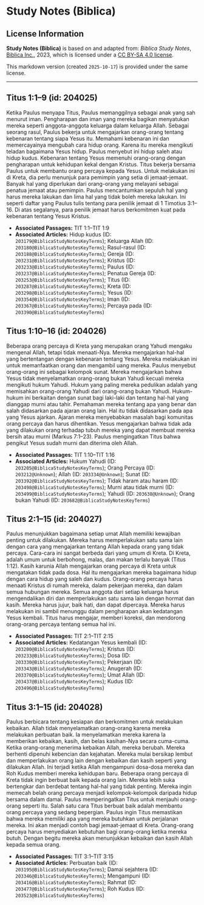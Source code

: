 # Study Notes (Biblica)

## License Information

**Study Notes (Biblica)** is based on and adapted from: _Biblica Study Notes_, [Biblica Inc.](https://www.biblica.com/), 2023, which is licensed under a [CC BY-SA 4.0 license](https://creativecommons.org/licenses/by-sa/4.0/legalcode.en).

This markdown version (created `2025-10-17`) is provided under the same license.



--------------------------------

## Titus 1:1–9 (id: 204025)

Ketika Paulus menyapa Titus, Paulus memanggilnya sebagai anak yang sah menurut iman. Pengharapan dan iman yang mereka bagikan menyatukan mereka seperti anggota\-anggota keluarga dalam keluarga Allah. Sebagai seorang rasul, Paulus bekerja untuk mengajarkan orang\-orang tentang kebenaran tentang siapa Yesus itu. Memahami kebenaran ini dan memercayainya mengubah cara hidup orang. Karena itu mereka mengikuti teladan bagaimana Yesus hidup. Paulus menyebut ini hidup saleh atau hidup kudus. Kebenaran tentang Yesus memenuhi orang\-orang dengan pengharapan untuk kehidupan kekal dengan Kristus. Titus bekerja bersama Paulus untuk membantu orang percaya kepada Yesus. Untuk melakukan ini di Kreta, dia perlu menunjuk para pemimpin yang setia di jemaat\-jemaat. Banyak hal yang diperlukan dari orang\-orang yang melayani sebagai penatua jemaat atau pemimpin. Paulus mencantumkan sepuluh hal yang harus mereka lakukan dan lima hal yang tidak boleh mereka lakukan. Ini seperti daftar yang Paulus tulis tentang para penilik jemaat di 1 Timotius 3:1–16\. Di atas segalanya, para penilik jemaat harus berkomitmen kuat pada kebenaran tentang Yesus Kristus.

* **Associated Passages:** TIT 1:1–TIT 1:9
* **Associated Articles:** Hidup kudus (ID: `203179@BiblicaStudyNotesKeyTerms`); Keluarga Allah (ID: `203180@BiblicaStudyNotesKeyTerms`); Rasul-rasul (ID: `203188@BiblicaStudyNotesKeyTerms`); Gereja (ID: `203231@BiblicaStudyNotesKeyTerms`); Kristus (ID: `203233@BiblicaStudyNotesKeyTerms`); Paulus (ID: `203237@BiblicaStudyNotesKeyTerms`); Penatua Gereja (ID: `203253@BiblicaStudyNotesKeyTerms`); Titus (ID: `203287@BiblicaStudyNotesKeyTerms`); Kreta (ID: `203298@BiblicaStudyNotesKeyTerms`); Yesus (ID: `203354@BiblicaStudyNotesKeyTerms`); Iman (ID: `203367@BiblicaStudyNotesKeyTerms`); Percaya pada (ID: `203390@BiblicaStudyNotesKeyTerms`)

## Titus 1:10–16 (id: 204026)

Beberapa orang percaya di Kreta yang merupakan orang Yahudi mengaku mengenal Allah, tetapi tidak menaati\-Nya. Mereka mengajarkan hal\-hal yang bertentangan dengan kebenaran tentang Yesus. Mereka melakukan ini untuk memanfaatkan orang dan mengambil uang mereka. Paulus menyebut orang\-orang ini sebagai kelompok sunat. Mereka mengajarkan bahwa Yesus tidak menyelamatkan orang\-orang bukan Yahudi kecuali mereka mengikuti hukum Yahudi. Hukum yang paling mereka pedulikan adalah yang memisahkan orang\-orang Yahudi dari orang\-orang bukan Yahudi. Hukum\-hukum ini berkaitan dengan sunat bagi laki\-laki dan tentang hal\-hal yang dianggap murni atau tahir. Pemahaman mereka tentang apa yang benar dan salah didasarkan pada ajaran orang lain. Hal itu tidak didasarkan pada apa yang Yesus ajarkan. Ajaran mereka menyebabkan masalah bagi komunitas orang percaya dan harus dihentikan. Yesus mengajarkan bahwa tidak ada yang dilakukan orang terhadap tubuh mereka yang dapat membuat mereka bersih atau murni (Markus 7:1–23\). Paulus mengingatkan Titus bahwa pengikut Yesus sudah murni dan diterima oleh Allah.

* **Associated Passages:** TIT 1:10–TIT 1:16
* **Associated Articles:** Hukum Yahudi (ID: `203205@BiblicaStudyNotesKeyTerms`); Orang Percaya (ID: `203212@Unknown`); Allah (ID: `203334@Unknown`); Sunat (ID: `203392@BiblicaStudyNotesKeyTerms`); Tidak haram atau haram (ID: `203498@BiblicaStudyNotesKeyTerms`); Murni atau tidak murni (ID: `203499@BiblicaStudyNotesKeyTerms`); Yahudi (ID: `203638@Unknown`); Orang bukan Yahudi (ID: `203682@BiblicaStudyNotesKeyTerms`)

## Titus 2:1–15 (id: 204027)

Paulus menunjukkan bagaimana setiap umat Allah memiliki kewajiban penting untuk dilakukan. Mereka harus memperlakukan satu sama lain dengan cara yang mengajarkan tentang Allah kepada orang yang tidak percaya. Cara\-cara ini sangat berbeda dari yang umum di Kreta. Di Kreta, adalah umum untuk berbohong, malas, dan makan terlalu banyak (Titus 1:12\). Kasih karunia Allah mengajarkan orang percaya di Kreta untuk mengatakan tidak pada dosa. Hal itu mengajarkan mereka bagaimana hidup dengan cara hidup yang saleh dan kudus. Orang\-orang percaya harus menaati Kristus di rumah mereka, dalam pekerjaan mereka, dan dalam semua hubungan mereka. Semua anggota dari setiap keluarga harus mengendalikan diri dan memperlakukan satu sama lain dengan hormat dan kasih. Mereka harus jujur, baik hati, dan dapat dipercaya. Mereka harus melakukan ini sambil menunggu dalam pengharapan akan kedatangan Yesus kembali. Titus harus mengajar, memberi koreksi, dan mendorong orang\-orang percaya tentang semua hal ini.

* **Associated Passages:** TIT 2:1–TIT 2:15
* **Associated Articles:** Kedatangan Yesus kembali (ID: `203200@BiblicaStudyNotesKeyTerms`); Kristus (ID: `203233@BiblicaStudyNotesKeyTerms`); Dosa (ID: `203330@BiblicaStudyNotesKeyTerms`); Pekerjaan (ID: `203343@BiblicaStudyNotesKeyTerms`); Anugerah (ID: `203370@BiblicaStudyNotesKeyTerms`); Umat Allah (ID: `203437@BiblicaStudyNotesKeyTerms`); Kudus (ID: `203496@BiblicaStudyNotesKeyTerms`)

## Titus 3:1–15 (id: 204028)

Paulus berbicara tentang kesiapan dan berkomitmen untuk melakukan kebaikan. Allah tidak menyelamatkan orang\-orang karena mereka melakukan perbuatan baik. Ia menyelamatkan mereka karena Ia memberikan kebaikan, kasih, dan belas kasihan\-Nya secara cuma\-cuma. Ketika orang\-orang menerima kebaikan Allah, mereka berubah. Mereka berhenti dipenuhi kebencian dan kejahatan. Mereka mulai bersikap lembut dan memperlakukan orang lain dengan kebaikan dan kasih seperti yang dilakukan Allah. Ini terjadi ketika Allah mengampuni dosa\-dosa mereka dan Roh Kudus memberi mereka kehidupan baru. Beberapa orang percaya di Kreta tidak ingin berbuat baik kepada orang lain. Mereka lebih suka bertengkar dan berdebat tentang hal\-hal yang tidak penting. Mereka ingin memecah belah orang percaya menjadi kelompok\-kelompok daripada hidup bersama dalam damai. Paulus memperingatkan Titus untuk menjauhi orang\-orang seperti itu. Salah satu cara Titus berbuat baik adalah membantu orang percaya yang sedang bepergian. Paulus ingin Titus memastikan bahwa mereka memiliki apa yang mereka butuhkan untuk perjalanan mereka. Ini akan menjadi contoh bagi jemaat\-jemaat di Kreta. Orang\-orang percaya harus menyediakan kebutuhan bagi orang\-orang ketika mereka butuh. Dengan begitu mereka akan menunjukkan kebaikan dan kasih Allah kepada semua orang.

* **Associated Passages:** TIT 3:1–TIT 3:15
* **Associated Articles:** Perbuatan baik (ID: `203195@BiblicaStudyNotesKeyTerms`); Damai sejahtera (ID: `203346@BiblicaStudyNotesKeyTerms`); Mengampuni (ID: `203416@BiblicaStudyNotesKeyTerms`); Rahmat (ID: `203477@BiblicaStudyNotesKeyTerms`); Roh Kudus (ID: `203523@BiblicaStudyNotesKeyTerms`)

